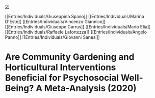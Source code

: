 [🇿](zotero://select/library/items/KADBNPQZ)

[[Entries/Individuals/Giuseppina Spano]] [[Entries/Individuals/Marina D'Este]] [[Entries/Individuals/Vincenzo Giannico]] [[Entries/Individuals/Giuseppe Carrus]] [[Entries/Individuals/Mario Elia]] [[Entries/Individuals/Raffaele Lafortezza]] [[Entries/Individuals/Angelo Panno]] [[Entries/Individuals/Giovanni Sanesi]] 
# Are Community Gardening and Horticultural Interventions Beneficial for Psychosocial Well-Being? A Meta-Analysis (2020)

